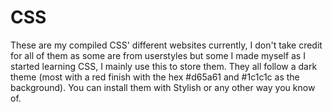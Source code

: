 # CSS

These are my compiled CSS' different websites currently, I don't take credit for all of them as some are from userstyles but some I made myself as I started learning CSS, I mainly use this to store them. They all follow a dark theme (most with a red finish with the hex #d65a61 and #1c1c1c as the background). You can install them with Stylish or any other way you know of.

